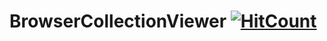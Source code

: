 # BrowserCollectionViewer [![HitCount](http://hits.dwyl.io/uta-org/BrowserCollectionViewer.svg)](http://hits.dwyl.io/uta-org/BrowserCollectionViewer)
